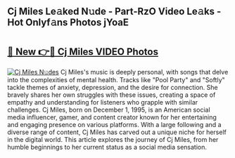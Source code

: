 ## Cj Miles Le𝚊ked N𝚞de - Part-RzO Video Le𝚊ks - Hot Onlyf𝚊ns Photos jYoaE

# <h2><a href="http://ac18111.deff.icu/?id=Cj+Miles">🔗 New 👉🔴 Cj Miles VIDEO Photos</a></h2>

[![Cj Miles N𝚞des](https://i.imgur.com/rIISA9y.gif)](http://ac18111.deff.icu/?id=Cj+Miles)
Cj Miles's music is deeply personal, with songs that delve into the complexities of mental health. Tracks like "Pool Party" and "Softly" tackle themes of anxiety, depression, and the desire for connection. She bravely shares her own struggles with these issues, creating a space of empathy and understanding for listeners who grapple with similar challenges. Cj Miles, born on December 1, 1995, is an American social media influencer, gamer, and content creator known for her entertaining and engaging presence on various platforms. With a large following and a diverse range of content, Cj Miles has carved out a unique niche for herself in the digital world. This article explores the journey of Cj Miles, from her humble beginnings to her current status as a social media sensation.
